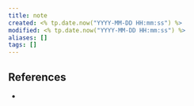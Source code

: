 ```yaml
---
title: note
created: <% tp.date.now("YYYY-MM-DD HH:mm:ss") %>
modified: <% tp.date.now("YYYY-MM-DD HH:mm:ss") %>
aliases: []
tags: []
---
```


## References

- []()
